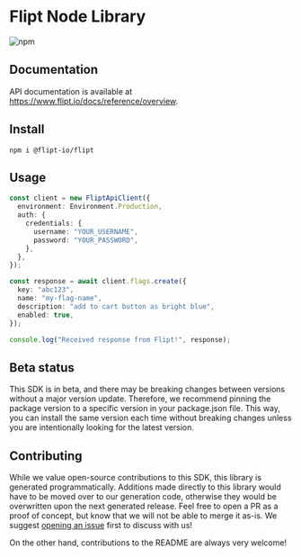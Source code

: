 # Flipt Node Library

![npm](https://img.shields.io/npm/v/@flipt-io/flipt?label=%40flipt-io%2Fflipt)

## Documentation

API documentation is available at <https://www.flipt.io/docs/reference/overview>.

## Install

```
npm i @flipt-io/flipt
```

## Usage

```typescript
const client = new FliptApiClient({
  environment: Environment.Production,
  auth: {
    credentials: {
      username: "YOUR_USERNAME",
      password: "YOUR_PASSWORD",
    },
  },
});

const response = await client.flags.create({
  key: "abc123",
  name: "my-flag-name",
  description: "add to cart button as bright blue",
  enabled: true,
});

console.log("Received response from Flipt!", response);
```

## Beta status

This SDK is in beta, and there may be breaking changes between versions without a major version update. Therefore, we recommend pinning the package version to a specific version in your package.json file. This way, you can install the same version each time without breaking changes unless you are intentionally looking for the latest version.

## Contributing

While we value open-source contributions to this SDK, this library is generated programmatically. Additions made directly to this library would have to be moved over to our generation code, otherwise they would be overwritten upon the next generated release. Feel free to open a PR as a proof of concept, but know that we will not be able to merge it as-is. We suggest [opening an issue](https://github.com/flipt-io/flipt-node/issues) first to discuss with us!

On the other hand, contributions to the README are always very welcome!
